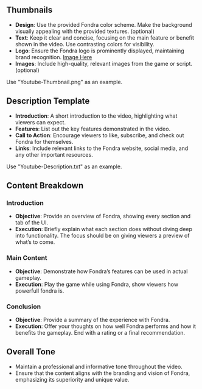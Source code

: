 ## Thumbnails
- **Design**: Use the provided Fondra color scheme. Make the background visually appealing with the provided textures. (optional)
- **Text**: Keep it clear and concise, focusing on the main feature or benefit shown in the video. Use contrasting colors for visibility.
- **Logo**: Ensure the Fondra logo is prominently displayed, maintaining brand recognition. [Image Here](https://github.com/Fondra-Hub/Branding/blob/main/Images/Icon.png)
- **Images**: Include high-quality, relevant images from the game or script. (optional)

Use "Youtube-Thumbnail.png" as an example.

## Description Template
- **Introduction**: A short introduction to the video, highlighting what viewers can expect.
- **Features**: List out the key features demonstrated in the video.
- **Call to Action**: Encourage viewers to like, subscribe, and check out Fondra for themselves.
- **Links**: Include relevant links to the Fondra website, social media, and any other important resources.

Use "Youtube-Description.txt" as an example.

## Content Breakdown
### Introduction
- **Objective**: Provide an overview of Fondra, showing every section and tab of the UI.
- **Execution**: Briefly explain what each section does without diving deep into functionality. The focus should be on giving viewers a preview of what’s to come.
  
### Main Content
- **Objective**: Demonstrate how Fondra’s features can be used in actual gameplay.
- **Execution**: Play the game while using Fondra, show viewers how powerfull fondra is.

### Conclusion
- **Objective**: Provide a summary of the experience with Fondra.
- **Execution**: Offer your thoughts on how well Fondra performs and how it benefits the gameplay. End with a rating or a final recommendation.

## Overall Tone
- Maintain a professional and informative tone throughout the video.
- Ensure that the content aligns with the branding and vision of Fondra, emphasizing its superiority and unique value.
